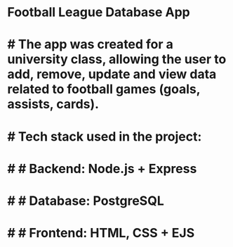 # Football League Database App

# # The app was created for a university class, allowing the user to add, remove, update and view data related to football games (goals, assists, cards).

# # Tech stack used in the project:

# # # Backend: **Node.js + Express**
# # # Database: **PostgreSQL**
# # # Frontend: **HTML, CSS + EJS**
